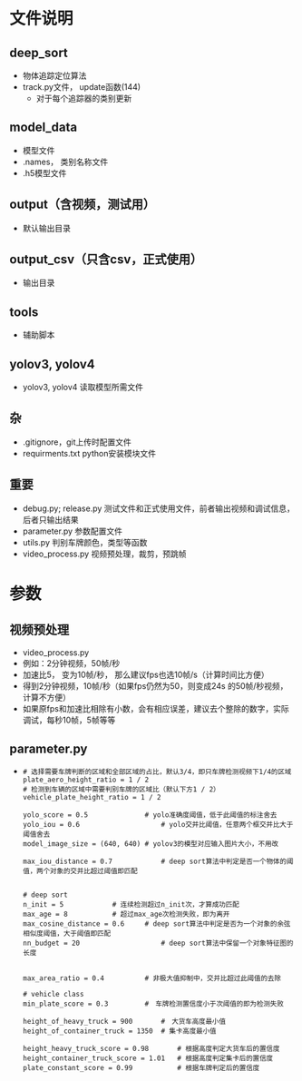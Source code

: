 # 文件说明

## deep_sort

- 物体追踪定位算法
- track.py文件， update函数(144)
  - 对于每个追踪器的类别更新

## model_data

- 模型文件
- .names， 类别名称文件
- .h5模型文件

## output（含视频，测试用）

- 默认输出目录

## output_csv（只含csv，正式使用）

+ 输出目录

## tools

+ 辅助脚本

## yolov3, yolov4

- yolov3, yolov4 读取模型所需文件

## 杂

- .gitignore，git上传时配置文件
- requirments.txt python安装模块文件

## 重要

- debug.py; release.py 测试文件和正式使用文件，前者输出视频和调试信息，后者只输出结果
- parameter.py 参数配置文件
- utils.py 判别车牌颜色，类型等函数
- video_process.py 视频预处理，裁剪，预跳帧



# 参数

## 视频预处理

- video_process.py
- 例如：2分钟视频，50帧/秒
- 加速比5， 变为10帧/秒， 那么建议fps也选10帧/s（计算时间比方便）
- 得到2分钟视频，10帧/秒（如果fps仍然为50，则变成24s 的50帧/秒视频，计算不方便）
- 如果原fps和加速比相除有小数，会有相应误差，建议去个整除的数字，实际调试，每秒10帧，5帧等等

## parameter.py

- ```
  # 选择需要车牌判断的区域和全部区域的占比，默认3/4，即只车牌检测视频下1/4的区域
  plate_aero_height_ratio = 1 / 2
  # 检测到车辆的区域中需要判别车牌的区域比（默认下方1 / 2）
  vehicle_plate_height_ratio = 1 / 2
  
  yolo_score = 0.5				# yolo准确度阈值，低于此阈值的标注舍去
  yolo_iou = 0.6					# yolo交并比阈值，任意两个框交并比大于阈值舍去 
  model_image_size = (640, 640)	# yolov3的模型对应输入图片大小，不用改
  
  max_iou_distance = 0.7			# deep sort算法中判定是否一个物体的阈值，两个对象的交并比超过阈值即匹配
  
  
  # deep sort
  n_init = 5			# 连续检测超过n_init次，才算成功匹配
  max_age = 8			# 超过max_age次检测失败，即为离开
  max_cosine_distance = 0.6 	# deep sort算法中判定是否为一个对象的余弦相似度阈值，大于阈值即匹配
  nn_budget = 20					# deep sort算法中保留一个对象特征图的长度
  
  
  max_area_ratio = 0.4 			# 非极大值抑制中，交并比超过此阈值的去除
  
  # vehicle class
  min_plate_score = 0.3			#　车牌检测置信度小于次阈值的即为检测失败
  
  height_of_heavy_truck = 900		#　大货车高度最小值
  height_of_container_truck = 1350	# 集卡高度最小值
  
  height_heavy_truck_score = 0.98		# 根据高度判定大货车后的置信度
  height_container_truck_score = 1.01	# 根据高度判定集卡后的置信度
  plate_constant_score = 0.99			# 根据车牌判定后的置信度
  
  ```